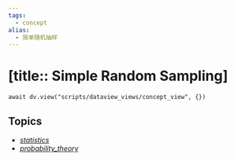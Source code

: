 ```yaml
---
tags:
  - concept
alias:
  - 简单随机抽样
---
```


# [title:: Simple Random Sampling]

```dataviewjs
await dv.view("scripts/dataview_views/concept_view", {})
```

## Topics

- [_statistics_](_statistics_.md)
- [_probability_theory_](_probability_theory_.md)
